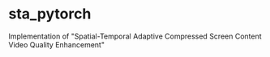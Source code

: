 # sta_pytorch
Implementation of "Spatial-Temporal Adaptive Compressed Screen Content Video Quality Enhancement"
